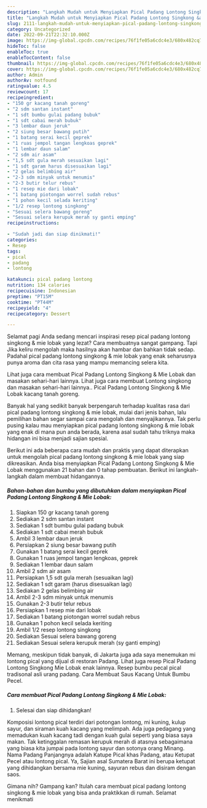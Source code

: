 ```yaml
---
description: "Langkah Mudah untuk Menyiapkan Pical Padang Lontong Singkong &amp;amp; Mie Lobak yang Enak Banget, Buat Buka Puasa Sempurna"
title: "Langkah Mudah untuk Menyiapkan Pical Padang Lontong Singkong &amp;amp; Mie Lobak yang Enak Banget, Buat Buka Puasa Sempurna"
slug: 2111-langkah-mudah-untuk-menyiapkan-pical-padang-lontong-singkong-and-amp-mie-lobak-yang-enak-banget-buat-buka-puasa-sempurna
category: Uncategorized
date: 2022-09-21T22:32:10.000Z
image: https://img-global.cpcdn.com/recipes/76f1fe05a6cdc4e3/680x482cq70/pical-padang-lontong-singkong-mie-lobak-foto-resep-utama.jpg
hideToc: false
enableToc: true
enableTocContent: false
thumbnail: https://img-global.cpcdn.com/recipes/76f1fe05a6cdc4e3/680x482cq70/pical-padang-lontong-singkong-mie-lobak-foto-resep-utama.jpg
cover: https://img-global.cpcdn.com/recipes/76f1fe05a6cdc4e3/680x482cq70/pical-padang-lontong-singkong-mie-lobak-foto-resep-utama.jpg
author: Admin
authorAv: notfound
ratingvalue: 4.5
reviewcount: 17
recipeingredient:
- "150 gr kacang tanah goreng"
- "2 sdm santan instant"
- "1 sdt bumbu gulai padang bubuk"
- "1 sdt cabai merah bubuk"
- "3 lembar daun jeruk"
- "2 siung besar bawang putih"
- "1 batang serai kecil geprek"
- "1 ruas jempol tangan lengkoas geprek"
- "1 lembar daun salam"
- "2 sdm air asam"
- "1,5 sdt gula merah sesuaikan lagi"
- "1 sdt garam harus disesuaikan lagi"
- "2 gelas belimbing air"
- "2-3 sdm minyak untuk menumis"
- "2-3 butir telur rebus"
- "1 resep mie dari lobak"
- "1 batang piotongan worrel sudah rebus"
- "1 pohon kecil selada keriting"
- "1/2 resep lontong singkong"
- "Sesuai selera bawang goreng"
- "Sesuai selera kerupuk merah sy ganti emping"
recipeinstructions:

- "Sudah jadi dan siap dinikmati!"
categories:
- Resep
tags:
- pical
- padang
- lontong

katakunci: pical padang lontong 
nutrition: 134 calories
recipecuisine: Indonesian
preptime: "PT15M"
cooktime: "PT44M"
recipeyield: "4"
recipecategory: Dessert

---
```



Selamat pagi Anda sedang mencari inspirasi resep pical padang lontong singkong &amp; mie lobak yang lezat? Cara membuatnya sangat gampang. Tapi Jika keliru mengolah maka hasilnya akan hambar dan bahkan tidak sedap. Padahal pical padang lontong singkong &amp; mie lobak yang enak seharusnya punya aroma dan cita rasa yang mampu memancing selera kita.


Lihat juga cara membuat Pical Padang Lontong Singkong &amp; Mie Lobak dan masakan sehari-hari lainnya. Lihat juga cara membuat Lontong singkong dan masakan sehari-hari lainnya.. Pical Padang Lontong Singkong &amp; Mie Lobak kacang tanah goreng.

Banyak hal yang sedikit banyak berpengaruh terhadap kualitas rasa dari pical padang lontong singkong &amp; mie lobak, mulai dari jenis bahan, lalu pemilihan bahan segar sampai cara mengolah dan menyajikannya. Tak perlu pusing kalau mau menyiapkan pical padang lontong singkong &amp; mie lobak yang enak di mana pun anda berada, karena asal sudah tahu triknya maka hidangan ini bisa menjadi sajian spesial.


Berikut ini ada beberapa cara mudah dan praktis yang dapat diterapkan untuk mengolah pical padang lontong singkong &amp; mie lobak yang siap dikreasikan. Anda bisa menyiapkan Pical Padang Lontong Singkong &amp; Mie Lobak menggunakan 21 bahan dan 0 tahap pembuatan. Berikut ini langkah-langkah dalam membuat hidangannya.

<!--inarticleads1-->

##### Bahan-bahan dan bumbu yang dibutuhkan dalam menyiapkan Pical Padang Lontong Singkong &amp; Mie Lobak:

1. Siapkan 150 gr kacang tanah goreng
1. Sediakan 2 sdm santan instant
1. Sediakan 1 sdt bumbu gulai padang bubuk
1. Sediakan 1 sdt cabai merah bubuk
1. Ambil 3 lembar daun jeruk
1. Persiapkan 2 siung besar bawang putih
1. Gunakan 1 batang serai kecil geprek
1. Gunakan 1 ruas jempol tangan lengkoas, geprek
1. Sediakan 1 lembar daun salam
1. Ambil 2 sdm air asam
1. Persiapkan 1,5 sdt gula merah (sesuaikan lagi)
1. Sediakan 1 sdt garam (harus disesuaikan lagi)
1. Sediakan 2 gelas belimbing air
1. Ambil 2-3 sdm minyak untuk menumis
1. Gunakan 2-3 butir telur rebus
1. Persiapkan 1 resep mie dari lobak
1. Sediakan 1 batang piotongan worrel sudah rebus
1. Gunakan 1 pohon kecil selada keriting
1. Ambil 1/2 resep lontong singkong
1. Sediakan Sesuai selera bawang goreng
1. Sediakan Sesuai selera kerupuk merah (sy ganti emping)


Memang, meskipun tidak banyak, di Jakarta juga ada saya menemukan mi lontong pical yang dijual di restoran Padang. Lihat juga resep Pical Padang Lontong Singkong Mie Lobak enak lainnya. Resep bumbu pecal pical tradisonal asli urang padang. Cara Membuat Saus Kacang Untuk Bumbu Pecel. 

<!--inarticleads2-->

##### Cara membuat Pical Padang Lontong Singkong &amp; Mie Lobak:


1. Selesai dan siap dihidangkan!

Komposisi lontong pical terdiri dari potongan lontong, mi kuning, kulup sayur, dan siraman kuah kacang yang melimpah. Ada juga pedagang yang memadukan kuah kacang tadi dengan kuah gulai seperti yang biasa saya makan. Tak ketinggalan remasan kerupuk merah di atasnya sebagaimana yang biasa kita jumpai pada lontong sayur dan sotonya orang Minang. Nama Padang Panjangnya adalah Katupe Pical khas Padang, atau Ketupat Pecel atau lontong pical. Ya, Sajian asal Sumatera Barat ini berupa ketupat yang dihidangkan bersama mie kuning, sayuran rebus dan disiram dengan saos. 

Gimana nih? Gampang kan? Itulah cara membuat pical padang lontong singkong &amp; mie lobak yang bisa anda praktikkan di rumah. Selamat menikmati
